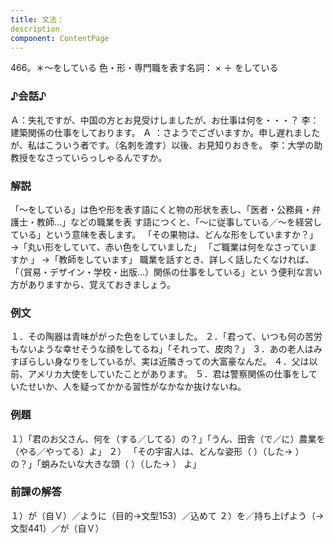 ```yaml
---
title: 文法：
description
component: ContentPage
---
```



466。＊～をしている
色・形・専門職を表す名詞： × ＋ をしている
### ♪会話♪
Ａ：失礼ですが、中国の方とお見受けしましたが、お仕事は何を・・・？
李：建築関係の仕事をしております。
Ａ ：さようでございますか。申し遅れましたが、私はこういう者です。（名刺を渡す）以後、お見知りおきを。
李：大学の助教授をなさっていらっしゃるんですか。
### 解説
「～をしている」は色や形を表す語にくと物の形状を表し、「医者・公務員・弁護士・教師…」などの職業を表 す語につくと、「～に従事している／～を経営している」という意味を表します。
「その果物は、どんな形をしていますか？」 →「丸い形をしていて、赤い色をしていました」
「ご職業は何をなさっていますか 」
→「教師をしています」 職業を話すとき、詳しく話したくなければ、「（貿易・デザイン・学校・出版…）関係の仕事をしている」とい
う便利な言い方がありますから、覚えておきましょう。
### 例文
１．その陶器は青味ががった色をしていました。
２．「君って、いつも何の苦労もないような幸せそうな顔をしてるね」「それって、皮肉？」 ３．あの老人はみすぼらしい身なりをしているが、実は近隣きっての大富豪なんだ。
４．父は以前、アメリカ大使をしていたことがあります。
５．君は警察関係の仕事をしていたせいか、人を疑ってかかる習性がなかなか抜けないね。
### 例題
１）「君のお父さん、何を（する／してる）の？」「うん、田舎（で／に）農業を（やる／やってる）よ」
２） 「その宇宙人は、どんな姿形（ ）（した→ ）の？」「蛸みたいな大きな頭（ ）（した→ ）
よ」        
### 前課の解答
１）が（自Ｖ）／ように（目的→文型153）／込めて
２）を／持ち上げよう（→文型441）／が（自Ｖ）
